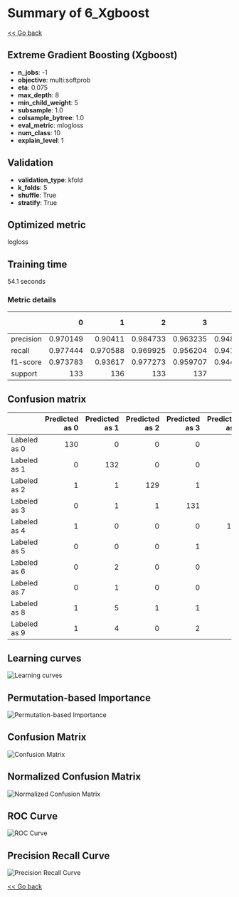 # Summary of 6_Xgboost

[<< Go back](../README.md)


## Extreme Gradient Boosting (Xgboost)
- **n_jobs**: -1
- **objective**: multi:softprob
- **eta**: 0.075
- **max_depth**: 8
- **min_child_weight**: 5
- **subsample**: 1.0
- **colsample_bytree**: 1.0
- **eval_metric**: mlogloss
- **num_class**: 10
- **explain_level**: 1

## Validation
 - **validation_type**: kfold
 - **k_folds**: 5
 - **shuffle**: True
 - **stratify**: True

## Optimized metric
logloss

## Training time

54.1 seconds

### Metric details
|           |          0 |          1 |          2 |          3 |          4 |          5 |          6 |          7 |          8 |          9 |   accuracy |   macro avg |   weighted avg |   logloss |
|:----------|-----------:|-----------:|-----------:|-----------:|-----------:|-----------:|-----------:|-----------:|-----------:|-----------:|-----------:|------------:|---------------:|----------:|
| precision |   0.970149 |   0.90411  |   0.984733 |   0.963235 |   0.948148 |   0.962687 |   0.956522 |   0.977099 |   0.921875 |   0.925373 |   0.951002 |    0.951393 |       0.951377 |  0.167262 |
| recall    |   0.977444 |   0.970588 |   0.969925 |   0.956204 |   0.941176 |   0.948529 |   0.970588 |   0.955224 |   0.900763 |   0.918519 |   0.951002 |    0.950896 |       0.951002 |  0.167262 |
| f1-score  |   0.973783 |   0.93617  |   0.977273 |   0.959707 |   0.944649 |   0.955556 |   0.963504 |   0.966038 |   0.911197 |   0.921933 |   0.951002 |    0.950981 |       0.951025 |  0.167262 |
| support   | 133        | 136        | 133        | 137        | 136        | 136        | 136        | 134        | 131        | 135        |   0.951002 | 1347        |    1347        |  0.167262 |


## Confusion matrix
|              |   Predicted as 0 |   Predicted as 1 |   Predicted as 2 |   Predicted as 3 |   Predicted as 4 |   Predicted as 5 |   Predicted as 6 |   Predicted as 7 |   Predicted as 8 |   Predicted as 9 |
|:-------------|-----------------:|-----------------:|-----------------:|-----------------:|-----------------:|-----------------:|-----------------:|-----------------:|-----------------:|-----------------:|
| Labeled as 0 |              130 |                0 |                0 |                0 |                2 |                1 |                0 |                0 |                0 |                0 |
| Labeled as 1 |                0 |              132 |                0 |                0 |                1 |                0 |                1 |                0 |                0 |                2 |
| Labeled as 2 |                1 |                1 |              129 |                1 |                0 |                0 |                1 |                0 |                0 |                0 |
| Labeled as 3 |                0 |                1 |                1 |              131 |                0 |                2 |                0 |                1 |                1 |                0 |
| Labeled as 4 |                1 |                0 |                0 |                0 |              128 |                0 |                3 |                0 |                3 |                1 |
| Labeled as 5 |                0 |                0 |                0 |                1 |                0 |              129 |                1 |                0 |                1 |                4 |
| Labeled as 6 |                0 |                2 |                0 |                0 |                1 |                0 |              132 |                0 |                1 |                0 |
| Labeled as 7 |                0 |                1 |                0 |                0 |                3 |                0 |                0 |              128 |                1 |                1 |
| Labeled as 8 |                1 |                5 |                1 |                1 |                0 |                1 |                0 |                2 |              118 |                2 |
| Labeled as 9 |                1 |                4 |                0 |                2 |                0 |                1 |                0 |                0 |                3 |              124 |

## Learning curves
![Learning curves](learning_curves.png)

## Permutation-based Importance
![Permutation-based Importance](permutation_importance.png)
## Confusion Matrix

![Confusion Matrix](confusion_matrix.png)


## Normalized Confusion Matrix

![Normalized Confusion Matrix](confusion_matrix_normalized.png)


## ROC Curve

![ROC Curve](roc_curve.png)


## Precision Recall Curve

![Precision Recall Curve](precision_recall_curve.png)



[<< Go back](../README.md)
